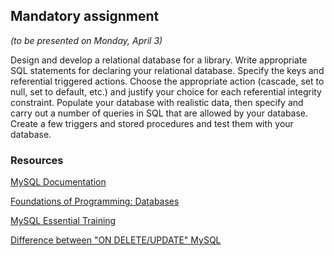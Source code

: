## Mandatory assignment
_(to be presented on Monday, April 3)_

Design and develop a relational database for a library. Write appropriate SQL statements for declaring your relational database. Specify the keys and referential triggered actions. Choose the appropriate action (cascade, set to null, set to default, etc.) and justify your choice for each referential integrity constraint. Populate your database with realistic data, then specify and carry out a number of queries in SQL that are allowed by your database. Create a few triggers and stored procedures and test them with your database.

### Resources
[MySQL Documentation](https://dev.mysql.com/doc/)

[Foundations of Programming: Databases](https://www.lynda.com/Programming-Foundations-tutorials/Foundations-Programming-Databases/412845-2.html)

[MySQL Essential Training](https://www.lynda.com/MySQL-tutorials/MySQL-Essential-Training/139986-2.html)

[Difference between "ON DELETE/UPDATE" MySQL](http://dba.stackexchange.com/questions/74627/difference-between-on-delete-cascade-on-update-cascade-in-mysql?answertab=votes#tab-top)

